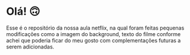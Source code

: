 # Olá! 🙃

Esse é o repositório da nossa aula netflix, na qual foram feitas pequenas modificações como a imagem do background, texto do filme conforme achei que poderia ficar do meu gosto com complementações futuras a serem adicionadas.


